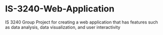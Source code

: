 # IS-3240-Web-Application
IS 3240 Group Project for creating a web application that has features such as data analysis, data visualization, and user interactivity
